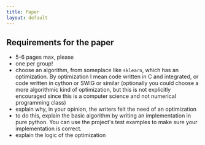 ```yaml
---
title: Paper
layout: default
---
```


## Requirements for the paper

- 5-6 pages max, please
- one per group!
- choose an algorithm, from someplace like `sklearn`, which has an optimization. By optimization I mean code written in C and integrated, or code written in cython or SWIG or similar (optionally you could choose a more algorithmic kind of optimization, but this is not explicitly encouraged since this is a computer science and not numerical programming class)
- explain why, in your opinion, the writers felt the need of an optimization
- to do this, explain the basic algorithm by writing an implementation in pure python. You can use the project's test examples to make sure your implementation is correct.
- explain the logic of the optimization

